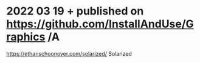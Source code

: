 # 2022 03 19  + published on https://github.com/InstallAndUse/Graphics /A

https://ethanschoonover.com/solarized/      Solarized
